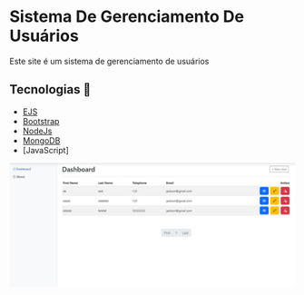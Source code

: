 # Sistema De Gerenciamento De Usuários

Este site é um sistema de gerenciamento de usuários

## Tecnologias 📱

- [EJS](https://ejs.co/)
- [Bootstrap](https://getbootstrap.com/)
- [NodeJs](https://nodejs.org/en)
- [MongoDB](https://www.mongodb.com/pt-br)
- [JavaScript]

<img src='image.jpg' />

